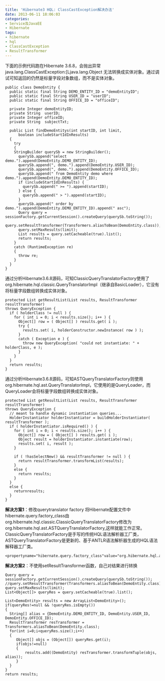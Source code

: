 ```yaml
---
title: 'Hibernate3 HQL: ClassCastException解决办法'
date: 2013-06-11 18:06:03
categories: 
- Service及JavaEE
- Hibernate
tags: 
- hibernate
- hql
- ClassCastException
- ResultTransformer
---
```

下面的示例代码跑在Hibernate 3.6.8，会抛出异常java.lang.ClassCastException:[Ljava.lang.Object 无法转换成实体对象。通过调试可知返回的仍然是标量字段对象数组，而不是实体对象。
```
public class DemoEntity {
  public static final String DEMO_ENTITY_ID = "demoEntityID";
  public static final String USER_ID = "userID";
  public static final String OFFICE_ID = "officeID";
  
  private Integer demoEntityID;
  private String  userID;
  private Integer officeID;
  private String  subjectTxt;
  
  public List findDemoEntitys(int startID, int limit,
      boolean includeStartIdInResults)
  {
    try
    {
    StringBuilder querySb = new StringBuilder();
      querySb.append("select demo.").append(DemoEntity.DEMO_ENTITY_ID);     
      querySb.append(", demo.").append(DemoEntity.USER_ID);
      querySb.append(", demo.").append(DemoEntity.OFFICE_ID);
      querySb.append(" from DemoEntity demo where demo.").append(DemoEntity.DEMO_ENTITY_ID);
      if (includeStartIdInResults) {
        querySb.append(" >= ").append(startID);
      } else {
        querySb.append(" > ").append(startID);
      }
      querySb.append(" order by demo.").append(DemoEntity.DEMO_ENTITY_ID).append(" asc");
      Query query = sessionFactory.getCurrentSession().createQuery(querySb.toString());
      query.setResultTransformer(Transformers.aliasToBean(DemoEntity.class));
      query.setMaxResults(limit);
      List results = query.setCacheable(true).list();
      return results;
    }
    catch (RuntimeException re)
    {
      throw re;
    }
  }
}
```

通过分析Hibernate3.6.8源码，可知ClassicQueryTranslatorFactory使用了org.hibernate.hql.classic.QueryTranslatorImpl（继承自BasicLoader），它没有将标量字段数组转换成实体对象。
```
protected List getResultList(List results, ResultTransformer resultTransformer) 
throws QueryException {
  if ( holderClass != null ) {
    for ( int i = 0; i < results.size(); i++ ) {
      Object[] row = ( Object[] ) results.get( i );
      try {
        results.set( i, holderConstructor.newInstance( row ) );
      }
      catch ( Exception e ) {
        throw new QueryException( "could not instantiate: " + holderClass, e );
      }
    }
  }
  return results;
}
```

通过分析Hibernate3.6.8源码，可知ASTQueryTranslatorFactory则使用org.hibernate.hql.ast.QueryTranslatorImpl，它使用的是QueryLoader，而QueryLoader会将标量字段数组转换成实体对象。
```
protected List getResultList(List results, ResultTransformer resultTransformer) 
throws QueryException {
  // meant to handle dynamic instantiation queries...
  HolderInstantiator holderInstantiator = buildHolderInstantiator( resultTransformer );
  if ( holderInstantiator.isRequired() ) {
    for ( int i = 0; i < results.size(); i++ ) {
      Object[] row = ( Object[] ) results.get( i );
      Object result = holderInstantiator.instantiate(row);
      results.set( i, result );
    }

    if ( !hasSelectNew() && resultTransformer != null ) {
      return resultTransformer.transformList(results);
    }
    else {
      return results;
    }
  }
  else {
    returnresults;
  }
}
```

**解决方案1**：修改querytranslator factory
将Hibernate配置文件中hibernate.query.factory_class由org.hibernate.hql.classic.ClassicQueryTranslatorFactory修改为org.hibernate.hql.ast.ASTQueryTranslatorFactory,这样就能工作正常。
ClassicQueryTranslatorFactory是手写的传统HQL语法解析器工厂类，ASTQueryTranslatorFactory是更新的、基于ANTLR语法解析器生成的HQL语法解释器工厂类。
```
<propertyname="hibernate.query.factory_class"value="org.hibernate.hql.ast.ASTQueryTranslatorFactory"/>
```

**解决方案2**：不使用setResultTransformer函数，自己对结果进行转换
```
Query query = sessionFactory.getCurrentSession().createQuery(querySb.toString());
//query.setResultTransformer(Transformers.aliasToBean(DemoEntity.class));
query.setMaxResults(limit);
List<Object[]> queryRes = query.setCacheable(true).list();

List<DemoEntity> results = new ArrayList<DemoEntity>();        
if(queryRes!=null && !queryRes.isEmpty())
{
  String[] alias = {DemoEntity.DEMO_ENTITY_ID, DemoEntity.USER_ID, DemoEntity.OFFICE_ID);
  ResultTransformer resTransformer = Transformers.aliasToBean(DemoEntity.class);
  for(int i=0;i<queryRes.size();i++)
  {
     Object[] objs = (Object[]) queryRes.get(i);
     if(objs!=null)
     {
         results.add((DemoEntity) resTransformer.transformTuple(objs, alias));
     }
  }
}
return results;
```